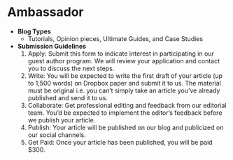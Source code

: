 # Ambassador
- **Blog Types**
    - Tutorials, Opinion pieces, Ultimate Guides, and Case Studies
- **Submission Guidelines**
  1. Apply: Submit this form to indicate interest in participating in our guest author program. We will review your application and contact you to discuss the next steps.
  2. Write: You will be expected to write the first draft of your article (up to 1,500 words) on Dropbox paper and submit it to us. The material must be original i.e. you can’t simply take an article you’ve already published and send it to us.
  3. Collaborate: Get professional editing and feedback from our editorial team. You’d be expected to implement the editor’s feedback before we publish your article.
  4. Publish: Your article will be published on our blog and publicized on our social channels.
  5. Get Paid: Once your article has been published, you will be paid $300.